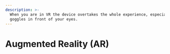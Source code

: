 ```yaml
---
description: >-
  When you are in VR the device overtakes the whole experience, especially the
  goggles in front of your eyes.
---
```


# Augmented Reality (AR)

